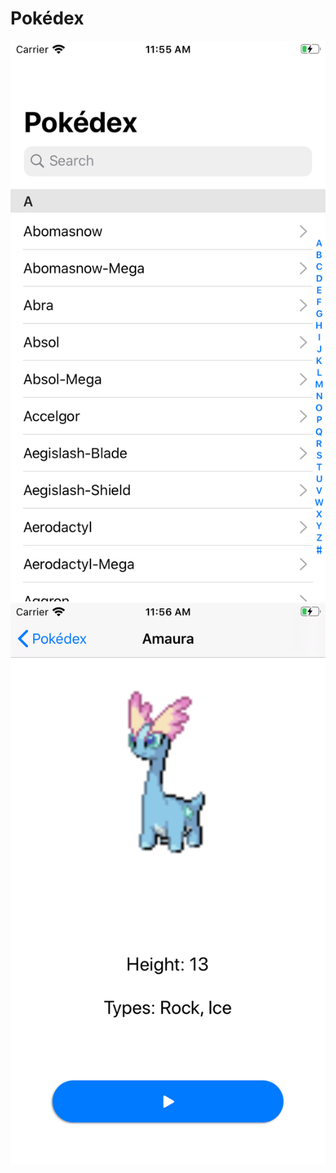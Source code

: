 # Pokédex

![List](https://github.com/jaredible/CS4220-Project-4/blob/master/Screenshots/screenshot0.png)
![Detail](https://github.com/jaredible/CS4220-Project-4/blob/master/Screenshots/screenshot1.png)
